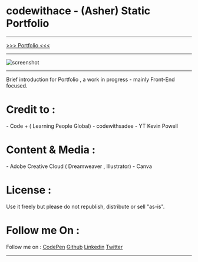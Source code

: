 <h1>codewithace - (Asher) Static Portfolio</h1>



---

<a href="https://codewithace-asher.github.io/portfolio.github.io/" target="_blank">>>> Portfolio <<< </a>

---

![screenshot](file:///C:/Users/asher/OneDrive/Desktop/GitHub/portfolio.github.io/codewithace-screenshot.jpg)

---
Brief introduction for Portfolio , a work in progress - mainly Front-End focused. 

<h1>Credit to : </h1>
- Code + ( Learning People Global)
- codewithsadee
- YT Kevin Powell

<h1>Content & Media : </h1>
- Adobe Creative Cloud ( Dreamweaver , Illustrator)
- Canva

<h1>License : </h1>
Use it freely but please do not republish, distribute or sell "as-is".


<h1>Follow me On : </h1>
Follow me on : 
<a href="https://codepen.io/_AC3" target="blank">CodePen</a>
<a href="https://github.com/codewithace-Asher" target="blank">Github</a>
<a href="https://www.linkedin.com/in/codewithace-asher/" target="blank">Linkedin</a>
<a href="https://twitter.com/asher_dev_" target="blank">Twitter</a>

---
